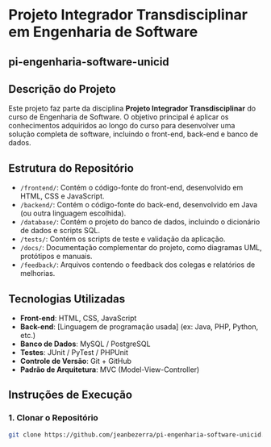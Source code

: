 ﻿# Projeto Integrador Transdisciplinar em Engenharia de Software
## pi-engenharia-software-unicid

## Descrição do Projeto
Este projeto faz parte da disciplina **Projeto Integrador Transdisciplinar** do curso de Engenharia de Software. O objetivo principal é aplicar os conhecimentos adquiridos ao longo do curso para desenvolver uma solução completa de software, incluindo o front-end, back-end e banco de dados.

## Estrutura do Repositório

- `/frontend/`: Contém o código-fonte do front-end, desenvolvido em HTML, CSS e JavaScript.
- `/backend/`: Contém o código-fonte do back-end, desenvolvido em Java (ou outra linguagem escolhida).
- `/database/`: Contém o projeto do banco de dados, incluindo o dicionário de dados e scripts SQL.
- `/tests/`: Contém os scripts de teste e validação da aplicação.
- `/docs/`: Documentação complementar do projeto, como diagramas UML, protótipos e manuais.
- `/feedback/`: Arquivos contendo o feedback dos colegas e relatórios de melhorias.

## Tecnologias Utilizadas

- **Front-end**: HTML, CSS, JavaScript
- **Back-end**: [Linguagem de programação usada] (ex: Java, PHP, Python, etc.)
- **Banco de Dados**: MySQL / PostgreSQL
- **Testes**: JUnit / PyTest / PHPUnit
- **Controle de Versão**: Git + GitHub
- **Padrão de Arquitetura**: MVC (Model-View-Controller)

## Instruções de Execução

### 1. Clonar o Repositório
```bash
git clone https://github.com/jeanbezerra/pi-engenharia-software-unicid.git
```
